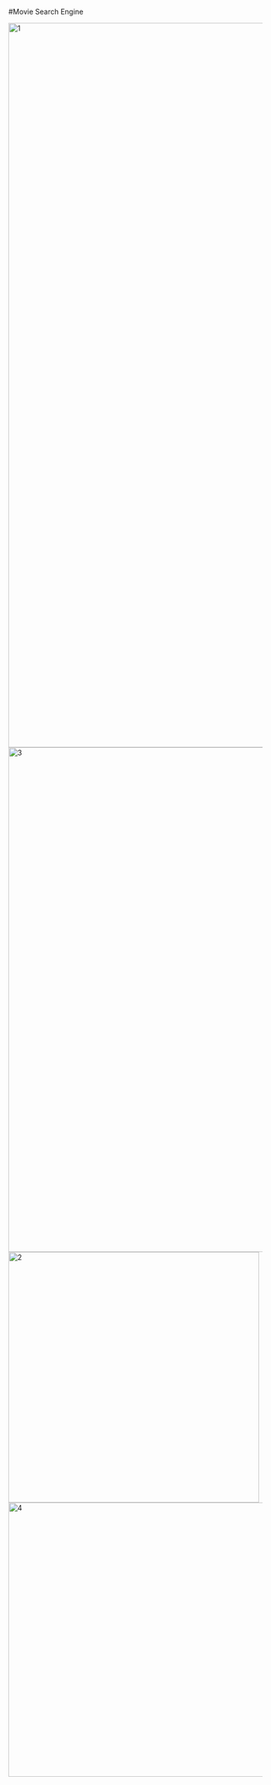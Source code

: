 #Movie Search Engine

<img width="1437" alt="1" src="https://user-images.githubusercontent.com/18128525/36384655-a3b192dc-1555-11e8-818a-e877beb22bb6.png">
<img width="1001" alt="3" src="https://user-images.githubusercontent.com/18128525/36385598-8efb4b96-1558-11e8-94a1-0bf9f4bb6d37.png">
<img width="497" alt="2" src="https://user-images.githubusercontent.com/18128525/36384796-245ab35a-1556-11e8-8cee-efee95f4dd62.png">
<img width="544" alt="4" src="https://user-images.githubusercontent.com/18128525/36385803-46e99d48-1559-11e8-999f-db1ff0cba03c.png">
